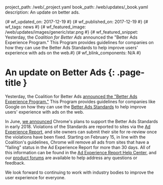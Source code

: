 project_path: /web/_project.yaml
book_path: /web/updates/_book.yaml
description: An update on better ads.

{# wf_updated_on: 2017-12-19 #}
{# wf_published_on: 2017-12-19 #}
{# wf_tags: news #}
{# wf_featured_image: /web/updates/images/generic/star.png #}
{# wf_featured_snippet: Yesterday, the <i>Coalition for Better Ads</i> announced the "Better Ads Experience Program."  This Program provides guidelines for companies on how they can use the Better Ads Standards to help improve users' experience with ads on the web.#}
{# wf_blink_components:  N/A #}

# An update on Better Ads {: .page-title }

Yesterday, the Coalition for Better Ads [announced the "Better Ads Experience
Program."](https://www.betterads.org/coalition-for-better-ads-to-introduce-better-ads-experience-program/)
This Program provides guidelines for companies like Google on how they can use
the [Better Ads Standards](http://betterads.org/standards) to help improve
users' experience with ads on the web.

In June, [we
announced](https://blog.chromium.org/2017/06/improving-advertising-on-web.html)
Chrome's plans to support the Better Ads Standards in early 2018. Violations of
the Standards are reported to sites via the [Ad Experience
Report](https://www.google.com/webmasters/tools/ad-experience-unverified), and
site owners can submit their site for re-review once the violations have been
fixed. Starting on February 15, in line with the Coalition's guidelines, Chrome
will remove all ads from sites that have a "failing" status in the Ad Experience
Report for more than 30 days. All of this information can be found in the [Ad
Experience Report Help
Center](https://support.google.com/webtools/topic/7073612?ref_topic=7566613),
and our [product
forums](https://productforums.google.com/forum/#!forum/ad-experience-report) are
available to help address any questions or feedback.

We look forward to continuing to work with industry bodies to improve the user
experience for everyone.
